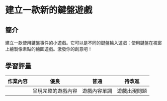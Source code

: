 # 建立一款新的鍵盤遊戲

## 簡介

建立一款使用鍵盤事件的小遊戲。它可以是不同的鍵盤輸入遊戲：使用鍵盤在視窗上繪製像素點的繪圖遊戲。激發你的創意吧！

## 學習評量

| 作業內容 | 優良               | 普通         | 待改進       |
| -------- | ------------------ | ------------ | ------------ |
|          | 呈現完整的遊戲內容 | 遊戲內容單調 | 遊戲出現問題 |
